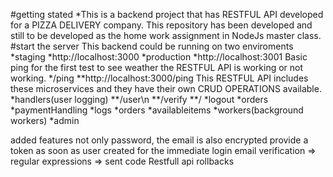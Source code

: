 #getting stated
*This is a backend project that has RESTFUL API developed for a PIZZA DELIVERY company.
This repository has been developed and still to be developed as the home work assignment in NodeJs master class.
#start the server
This backend could be running on two enviroments
*staging
*http://localhost:3000
*production
*http://localhost:3001
Basic ping for the first test to see weather the RESTFUL API is working or not working.
*/ping
**http://localhost:3000/ping
This RESTFUL API includes these microservices and they have their own CRUD OPERATIONS available.
*handlers(user logging)
**/user\n
**/verify
**/
*logout
*orders
*paymentHandling
*logs
*orders
*availableitems
*workers(background workers)
*admin



added features
  not only password, the email is also encrypted
  provide a token as soon as user created for the immediate login
  email verification => regular expressions
                     => sent code
  Restfull api rollbacks
